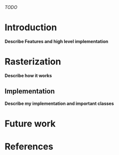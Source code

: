 _TODO_
# Introduction
**Describe Features and high level implementation**

# Rasterization
**Describe how it works**

## Implementation
**Describe my implementation and important classes**

# Future work
# References
